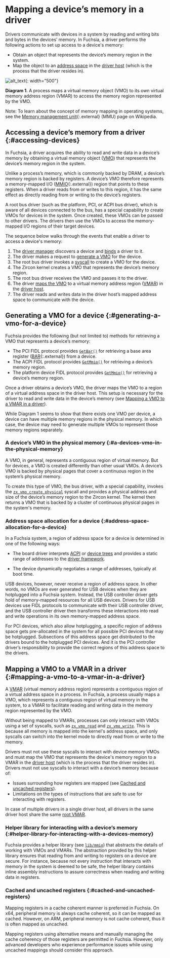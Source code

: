 # Mapping a device’s memory in a driver

Drivers communicate with devices in a system by reading and writing bits and
bytes in the devices’ memory. In Fuchsia, a driver performs the following actions
to set up access to a device's memory:

- Obtain an object that represents the device’s memory region in the system.
- Map the object to an [address space][address-spaces] in the [driver host][driver-host]
  (which is the process that the driver resides in).

![alt_text](images/vmo-and-vmar-for-a-driver-01.svg "VMO and VMAR in a driver"){: width="500"}

**Diagram 1**. A process maps a virtual memory object (VMO) to its own virtual
memory address region (VMAR) to access the memory region represented by the VMO.

Note: To learn about the concept of memory mapping in operating systems, see the
[Memory management unit][mmu]{:.external} (MMU) page on Wikipedia.

## Accessing a device’s memory from a driver {:#accessing-devices}

In Fuchsia, a driver acquires the ability to read and write data in a device’s memory
by obtaining a virtual memory object ([VMO][vmo]) that represents the device’s
memory region in the system.

Unlike a process’s memory, which is commonly backed by DRAM, a device’s memory region
is backed by registers. A device’s VMO therefore represents a memory-mapped I/O
([MMIO][mmio]{:.external}) region that points to these registers. When a driver
reads from or writes to this region, it has the same effect as directly reading
from or writing to the device’s registers.

A root bus driver (such as the platform, PCI, or ACPI bus driver), which is aware of
all devices connected to the bus, has a special capability to create VMOs for
devices in the system. Once created, these VMOs can be passed to other drivers. The
drivers then use the VMOs to access the memory-mapped I/O regions of their target
devices.

The sequence below walks through the events that enable a driver to access
a device's memory:

1. The [driver manager][driver-manager] discovers a device and
   [binds][driver-binding] a driver to it.
1. The driver makes a request to [generate a VMO](#generating-a-vmo-for-a-device)
   for the device.
1. The root bus driver invokes a [syscall][zx-vmo-create-physical]
   to create a VMO for the device.
1. The Zircon kernel creates a VMO that represents the device’s memory region.
1. The root bus driver receives the VMO and passes it to the driver.
1. The driver [maps the VMO](#mapping-a-vmo-to-a-vmar-in-a-driver) to a virtual
   memory address region ([VMAR][vmar]) in the [driver host][driver-host].
1. The driver reads and writes data in the driver host’s mapped address space to
   communicate with the device.

## Generating a VMO for a device {:#generating-a-vmo-for-a-device}

Fuchsia provides the following (but not limited to) methods for retrieving a VMO that
represents a device’s memory:

- The PCI FIDL protocol provides [`GetBar()`][pci-getbar] for retrieving a base area
  register ([BAR][bar]{:.external}) from a device.
- The ACPI FIDL protocol provides [`GetMmio()`][acpi-getmmio] for retrieving a device’s
  memory region.
- The platform device FIDL protocol provides [`GetMmio()`][fidl-getmmio] for
  retrieving a device’s memory region.

Once a driver obtains a device’s VMO, the driver maps the VMO to a region of a
virtual address space in the driver host. This setup is necessary for the driver to
read and write data in the device’s memory
(see [Mapping a VMO to a VMAR in a driver](#mapping-a-vmo-to-a-vmar-in-a-driver)).

While Diagram 1 seems to show that there exists one VMO per device, a device can
have multiple memory regions in the physical memory. In which case, the device
may need to generate multiple VMOs to represent those memory regions separately.

### A device’s VMO in the physical memory {:#a-devices-vmo-in-the-physical-memory}

A VMO, in general, represents a contiguous region of virtual memory. But for
devices, a VMO is created differently than other usual VMOs. A device’s VMO is
backed by physical pages that cover a continuous region in the system’s physical
memory.

To create this type of VMO, the bus driver, with a special capability, invokes
the [`zx_vmo_create_physical`][zx-vmo-create-physical] syscall and provides a
physical address and size of the device’s memory region to the Zircon kernel.
The kernel then returns a VMO that is backed by a cluster of continuous physical
pages in the system's memory.

### Address space allocation for a device {:#address-space-allocation-for-a-device}

In a Fuchsia system, a region of address space for a device is determined in one
of the following ways:

- The board driver interprets [ACPI][acpi] or [device trees][device-trees] and
  provides a static range of addresses to the [driver framework][driver-framework].

- The device dynamically negotiates a range of addresses, typically at boot
  time.

USB devices, however, never receive a region of address space. In other words,
no VMOs are ever generated for USB devices when they are hotplugged into a
Fuchsia system. Instead, the USB controller driver gets hold of memory-mapped
resources for all USB devices. Drivers for USB devices use FIDL protocols to
communicate with their USB controller driver, and the USB controller driver then
transforms these interactions into read and write operations in its own
memory-mapped address space.

For PCI devices, which also allow hotplugging, a specific region of address
space gets pre-allocated in the system for all possible PCI devices that may be
hotplugged. Subsections of this address space get distributed to the drivers
bound to the hotplugged PCI devices. And it is the PCI controller driver’s
responsibility to provide the correct regions of this address space to the
drivers.

## Mapping a VMO to a VMAR in a driver {:#mapping-a-vmo-to-a-vmar-in-a-driver}

A [VMAR][vmar] (virtual memory address region) represents a contiguous region of a
virtual address space in a process. In Fuchsia, a process usually maps a VMO,
which represents a contiguous region of virtual memory in the system, to a VMAR
to facilitate reading and writing data in the memory region represented by the
VMO.

Without being mapped to VMARs, processes can only interact with VMOs using a set
of syscalls, such as [`zx_vmo_read`][zx-vmo-read] and [`zx_vmo_write`][zx-vmo-write].
This is because all memory is mapped into the kernel's address space, and only
syscalls can switch into the kernel mode to directly read from or write to
the memory.

Drivers must not use these syscalls to interact with device memory VMOs and must
map the VMO that represents the device's memory region to a VMAR in the
[driver host][driver-host] (which is the process that the driver resides in).
Drivers must not use syscalls to interact with a device’s memory because of:

- Issues surrounding how registers are mapped (see
  [Cached and uncached registers](#cached-and-uncached-registers)).
- Limitations on the types of instructions that are safe to use for interacting
  with registers.

In case of multiple drivers in a single driver host, all drivers in the same
driver host share the same [root VMAR][root-vmar].

### Helper library for interacting with a device’s memory {:#helper-library-for-interacting-with-a-devices-memory}

Fuchsia provides a helper library (see [`lib/mmio`][lib-mmio]) that abstracts the
details of working with VMOs and VMARs. The abstraction provided by this helper
library ensures that reading from and writing to registers on a device are secure.
For instance, because not every instruction that interacts with memory in the
system is deemed to be safe, the helper library contains inline assembly
instructions to assure correctness when reading and writing data in registers.

### Cached and uncached registers {:#cached-and-uncached-registers}

Mapping registers in a cache coherent manner is preferred in Fuchsia. On x64,
peripheral memory is always cache coherent, so it can be mapped as cached.
However, on ARM, peripheral memory is not cache coherent, thus it is often mapped
as uncached.

Mapping registers using alternative means and manually managing the cache
coherency of those registers are permitted in Fuchsia. However, only advanced
developers who experience performance issues while using uncached mappings
should consider this approach.

[address-spaces]: /docs/concepts/memory/address_spaces.md
[driver-host]: /docs/concepts/drivers/driver_framework.md#driver_host
[vmo]: /docs/reference/kernel_objects/vm_object.md
[mmu]: https://en.wikipedia.org/wiki/Memory_management_unit
[mmio]: https://en.wikipedia.org/wiki/Memory-mapped_I/O
[driver-manager]: /docs/concepts/drivers/driver_framework.md#driver_manager
[driver-binding]: /docs/concepts/drivers/driver_binding.md
[vmar]: /docs/reference/kernel_objects/vm_address_region.md
[pci-getbar]: https://cs.opensource.google/fuchsia/fuchsia/+/main:sdk/fidl/fuchsia.hardware.pci/pci.fidl;l=339
[bar]: https://wiki.osdev.org/PCI#Base_Address_Registers
[acpi-getmmio]: https://cs.opensource.google/fuchsia/fuchsia/+/main:sdk/fidl/fuchsia.hardware.acpi/device.fidl;l=324
[fidl-getmmio]: https://cs.opensource.google/fuchsia/fuchsia/+/main:sdk/fidl/fuchsia.hardware.platform.device/platform-device.fidl;l=59
[zx-vmo-create-physical]: /reference/syscalls/vmo_create_physical.md
[acpi]: /docs/contribute/governance/rfcs/0112_acpi_support_on_x86.md
[device-trees]: /docs/contribute/governance/rfcs/0192_device_trees_on_fuchsia.md
[driver-framework]: /docs/concepts/drivers/driver_framework.md
[zx-vmo-read]: /reference/syscalls/vmo_read.md
[zx-vmo-write]: /reference/syscalls/vmo_write.md
[root-vmar]: /docs/concepts/memory/address_spaces.md#vmars_mappings_and_vmos
[lib-mmio]: https://cs.opensource.google/fuchsia/fuchsia/+/main:src/devices/lib/mmio/include/lib/mmio/mmio.h
